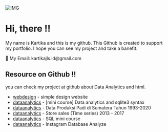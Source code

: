 ![IMG](https://github.com/kartikajls/SQL-mini-course/assets/98092595/f4cb02b9-3634-4913-a21c-af0fcd00827e)

# Hi, there !! 
My name is Kartika and this is my github. This Github is created to support my portfolio. I hope you can see my project and take a banefit.

<p> 📧 My Email: kartikajls.id@gmail.com</p>

## Resource on Github !!
you can check my project at github about Data Analytics and html.
- [webdesign](https://github.com/kartikajls/simple1-webdesign) - simple design website
- [dataanalytics](https://github.com/kartikajls/Exercise-Chinook-database) - [mini course] Data analytics and sqlite3 syntax
- [dataanalytics](https://github.com/kartikajls/Report-Tanaman-Padi-di-Pulau-Sumatera) - Data Produksi Padi di Sumatera Tahun 1993-2020
- [dataanalytics](https://github.com/kartikajls/Store-Sales-Time-Series-Forecasting) - Store sales (Time series) 2013 - 2017
- [dataanalytics](https://github.com/kartikajls/SQL-mini-course) - SQL mini course
- [dataanalytics](https://github.com/kartikajls/InstagramAnalyze) - Instagram Database Analyze









<!---
MrNoTaiL/MrNoTaiL is a ✨ special ✨ repository because its `README.md` (this file) appears on your GitHub profile.
You can click the Preview link to take a look at your changes.
--->
